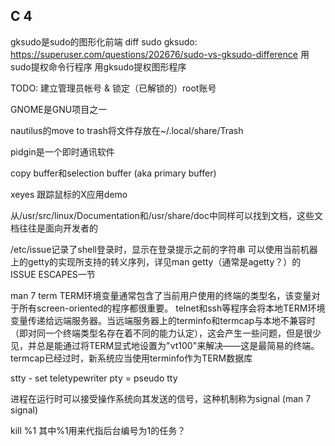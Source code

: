 C 4
----------------
gksudo是sudo的图形化前端
diff sudo gksudo:
https://superuser.com/questions/202676/sudo-vs-gksudo-difference
用sudo提权命令行程序
用gksudo提权图形程序

TODO: 建立管理员帐号 & 锁定（已解锁的）root账号

GNOME是GNU项目之一

nautilus的move to trash将文件存放在~/.local/share/Trash

pidgin是一个即时通讯软件

copy buffer和selection buffer (aka primary buffer)

xeyes	跟踪鼠标的X应用demo

从/usr/src/linux/Documentation和/usr/share/doc中同样可以找到文档，这些文档往往是面向开发者的

/etc/issue记录了shell登录时，显示在登录提示之前的字符串
可以使用当前机器上的getty的实现所支持的转义序列，详见man getty（通常是agetty？）的ISSUE ESCAPES一节

man 7 term
TERM环境变量通常包含了当前用户使用的终端的类型名，该变量对于所有screen-oriented的程序都很重要。
telnet和ssh等程序会将本地TERM环境变量传递给远端服务器。当远端服务器上的terminfo和termcap与本地不兼容时（即对同一个终端类型名存在着不同的能力认定），这会产生一些问题，但是很少见，并总是能通过将TERM显式地设置为"vt100"来解决——这是最简易的终端。
termcap已经过时，新系统应当使用terminfo作为TERM数据库

stty - set teletypewriter
pty = pseudo tty

进程在运行时可以接受操作系统向其发送的信号，这种机制称为signal (man 7 signal)

kill %1		其中%1用来代指后台编号为1的任务？



